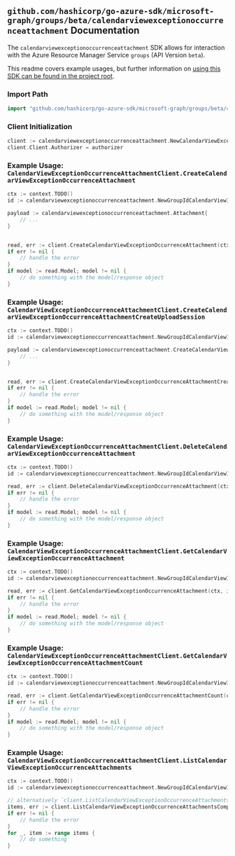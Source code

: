 
## `github.com/hashicorp/go-azure-sdk/microsoft-graph/groups/beta/calendarviewexceptionoccurrenceattachment` Documentation

The `calendarviewexceptionoccurrenceattachment` SDK allows for interaction with the Azure Resource Manager Service `groups` (API Version `beta`).

This readme covers example usages, but further information on [using this SDK can be found in the project root](https://github.com/hashicorp/go-azure-sdk/tree/main/docs).

### Import Path

```go
import "github.com/hashicorp/go-azure-sdk/microsoft-graph/groups/beta/calendarviewexceptionoccurrenceattachment"
```


### Client Initialization

```go
client := calendarviewexceptionoccurrenceattachment.NewCalendarViewExceptionOccurrenceAttachmentClientWithBaseURI("https://management.azure.com")
client.Client.Authorizer = authorizer
```


### Example Usage: `CalendarViewExceptionOccurrenceAttachmentClient.CreateCalendarViewExceptionOccurrenceAttachment`

```go
ctx := context.TODO()
id := calendarviewexceptionoccurrenceattachment.NewGroupIdCalendarViewIdExceptionOccurrenceID("groupIdValue", "eventIdValue", "eventId1Value")

payload := calendarviewexceptionoccurrenceattachment.Attachment{
	// ...
}


read, err := client.CreateCalendarViewExceptionOccurrenceAttachment(ctx, id, payload)
if err != nil {
	// handle the error
}
if model := read.Model; model != nil {
	// do something with the model/response object
}
```


### Example Usage: `CalendarViewExceptionOccurrenceAttachmentClient.CreateCalendarViewExceptionOccurrenceAttachmentCreateUploadSession`

```go
ctx := context.TODO()
id := calendarviewexceptionoccurrenceattachment.NewGroupIdCalendarViewIdExceptionOccurrenceID("groupIdValue", "eventIdValue", "eventId1Value")

payload := calendarviewexceptionoccurrenceattachment.CreateCalendarViewExceptionOccurrenceAttachmentCreateUploadSessionRequest{
	// ...
}


read, err := client.CreateCalendarViewExceptionOccurrenceAttachmentCreateUploadSession(ctx, id, payload)
if err != nil {
	// handle the error
}
if model := read.Model; model != nil {
	// do something with the model/response object
}
```


### Example Usage: `CalendarViewExceptionOccurrenceAttachmentClient.DeleteCalendarViewExceptionOccurrenceAttachment`

```go
ctx := context.TODO()
id := calendarviewexceptionoccurrenceattachment.NewGroupIdCalendarViewIdExceptionOccurrenceIdAttachmentID("groupIdValue", "eventIdValue", "eventId1Value", "attachmentIdValue")

read, err := client.DeleteCalendarViewExceptionOccurrenceAttachment(ctx, id)
if err != nil {
	// handle the error
}
if model := read.Model; model != nil {
	// do something with the model/response object
}
```


### Example Usage: `CalendarViewExceptionOccurrenceAttachmentClient.GetCalendarViewExceptionOccurrenceAttachment`

```go
ctx := context.TODO()
id := calendarviewexceptionoccurrenceattachment.NewGroupIdCalendarViewIdExceptionOccurrenceIdAttachmentID("groupIdValue", "eventIdValue", "eventId1Value", "attachmentIdValue")

read, err := client.GetCalendarViewExceptionOccurrenceAttachment(ctx, id)
if err != nil {
	// handle the error
}
if model := read.Model; model != nil {
	// do something with the model/response object
}
```


### Example Usage: `CalendarViewExceptionOccurrenceAttachmentClient.GetCalendarViewExceptionOccurrenceAttachmentCount`

```go
ctx := context.TODO()
id := calendarviewexceptionoccurrenceattachment.NewGroupIdCalendarViewIdExceptionOccurrenceID("groupIdValue", "eventIdValue", "eventId1Value")

read, err := client.GetCalendarViewExceptionOccurrenceAttachmentCount(ctx, id)
if err != nil {
	// handle the error
}
if model := read.Model; model != nil {
	// do something with the model/response object
}
```


### Example Usage: `CalendarViewExceptionOccurrenceAttachmentClient.ListCalendarViewExceptionOccurrenceAttachments`

```go
ctx := context.TODO()
id := calendarviewexceptionoccurrenceattachment.NewGroupIdCalendarViewIdExceptionOccurrenceID("groupIdValue", "eventIdValue", "eventId1Value")

// alternatively `client.ListCalendarViewExceptionOccurrenceAttachments(ctx, id)` can be used to do batched pagination
items, err := client.ListCalendarViewExceptionOccurrenceAttachmentsComplete(ctx, id)
if err != nil {
	// handle the error
}
for _, item := range items {
	// do something
}
```
